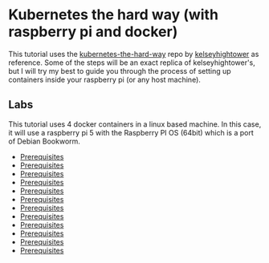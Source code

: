 # Kubernetes the hard way (with raspberry pi and docker)

This tutorial uses the [kubernetes-the-hard-way](https://github.com/kelseyhightower/kubernetes-the-hard-way) repo by [kelseyhightower](https://github.com/kelseyhightower) as reference. Some of the steps will be an exact replica of kelseyhightower's, but I will try my best to guide you through the process of setting up containers inside your raspberry pi (or any host machine).

## Labs

This tutorial uses 4 docker containers in a linux based machine. In this case, it will use a raspberry pi 5 with the Raspberry PI OS (64bit) which is a port of Debian Bookworm.

- [Prerequisites](https://github.com/Jaecom/kubernetes-the-hard-way-raspberrypi-docker/docs/01-prerequisites.md)
- [Prerequisites](https://github.com/Jaecom/kubernetes-the-hard-way-raspberrypi-docker/docs/01-prerequisites.md)
- [Prerequisites](https://github.com/Jaecom/kubernetes-the-hard-way-raspberrypi-docker/docs/01-prerequisites.md)
- [Prerequisites](https://github.com/Jaecom/kubernetes-the-hard-way-raspberrypi-docker/docs/01-prerequisites.md)
- [Prerequisites](https://github.com/Jaecom/kubernetes-the-hard-way-raspberrypi-docker/docs/01-prerequisites.md)
- [Prerequisites](https://github.com/Jaecom/kubernetes-the-hard-way-raspberrypi-docker/docs/01-prerequisites.md)
- [Prerequisites](https://github.com/Jaecom/kubernetes-the-hard-way-raspberrypi-docker/docs/01-prerequisites.md)
- [Prerequisites](https://github.com/Jaecom/kubernetes-the-hard-way-raspberrypi-docker/docs/01-prerequisites.md)
- [Prerequisites](https://github.com/Jaecom/kubernetes-the-hard-way-raspberrypi-docker/docs/01-prerequisites.md)
- [Prerequisites](https://github.com/Jaecom/kubernetes-the-hard-way-raspberrypi-docker/docs/01-prerequisites.md)
- [Prerequisites](https://github.com/Jaecom/kubernetes-the-hard-way-raspberrypi-docker/docs/01-prerequisites.md)
- [Prerequisites](https://github.com/Jaecom/kubernetes-the-hard-way-raspberrypi-docker/docs/01-prerequisites.md)
